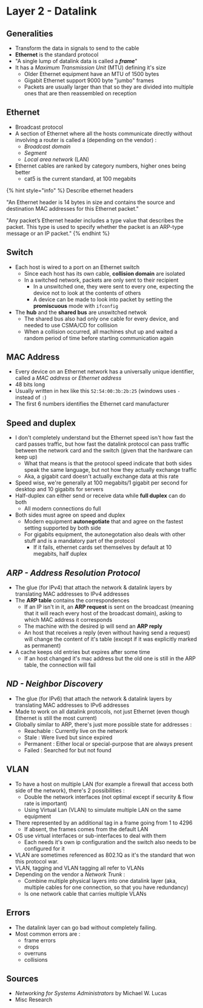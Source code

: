 # Layer 2 - Datalink

## Generalities

* Transform the data in signals to send to the cable
* **Ethernet** is the standard protocol
* "A single lump of datalink data is called a _**frame**_"
* It has a _Maximum Transmission Unit_ \(MTU\) defining it's size
  * Older Ethernet equipment have an MTU of 1500 bytes
  * Gigabit Ethernet support 9000 byte "jumbo" frames
  * Packets are usually larger than that so they are divided into multiple ones that are then reassembled on reception

## Ethernet

* Broadcast protocol
* A section of Ethernet where all the hosts communicate directly without involving a router is called a \(depending on the vendor\) :
  * _Broadcast domain_
  * _Segment_ 
  * _Local area network_ \(LAN\)
* Ethernet cables are ranked by category numbers, higher ones being better
  * cat5 is the current standard, at 100 megabits

{% hint style="info" %}
Describe ethernet headers

"An Ethernet header is 14 bytes in size and contains the source and destination MAC addresses for this Ethernet packet."

"Any packet’s Ethernet header includes a type value that describes the packet. This type is used to specify whether the packet is an ARP-type message or an IP packet."
{% endhint %}

## Switch

* Each host is wired to a port on an Ethernet switch
  * Since each host has its own cable, **collision domain** are isolated
  * In a switched network, packets are only sent to their recipient
    * In a unswitched one, they were sent to every one, expecting the device not to look at the contents of others
    * A device can be made to look into packet by setting the **promiscuous** mode with `ifconfig`
* The **hub** and the **shared bus** are unswitched netwok
  * The shared bus also had only one cable for every device, and needed to use CSMA/CD for collision
  * When a collision occurred, all machines shut up and waited a random period of time before starting communication again

## MAC Address

* Every device on an Ethernet network has a universally unique identifier, called a _MAC address_ or _Ethernet address_
* 48 bits long
* Usually written in hex like this `52:54:00:3b:2b:25` \(windows uses `-` instead of `:`\)
* The first 6 numbers identifies the Ethernet card manufacturer

## Speed and duplex

* I don't completely understand but the Ethernet speed isn't how fast the card passes traffic, but how fast the datalink protocol can pass traffic between the network card and the switch \(given that the hardware can keep up\)
  * What that means is that the protocol speed indicate that both sides speak the same language, but not how they actually exchange traffic
  * Aka, a gigabit card doesn't actually exchange data at this rate
* Speed wise, we're generally at 100 megabits/1 gigabit per second for desktop and 10 gigabits for servers
* Half-duplex can either send or receive data while **full duplex** can do both
  * All modern connections do full
* Both sides must agree on speed and duplex
  * Modern equipment **autonegotiate** that and agree on the fastest setting supported by both side
  * For gigabits equipment, the autonegotation also deals with other stuff and is a mandatory part of the protocol
    * If it fails, ethernet cards set themselves by default at 10 megabits, half duplex

## _ARP - Address Resolution Protocol_

* The glue \(for IPv4\) that attach the network & datalink layers by translating MAC addresses to IPv4 addresses
* The **ARP table** contains the correspondences
  * If an IP isn't in it, an **ARP request** is sent on the broadcast \(meaning that it will reach every host of the broadcast domain\), asking to which MAC address it corresponds
  * The machine with the desired ip will send an **ARP reply**
  * An host that receives a reply \(even without having send a request\) will change the content of it's table \(except if it was explicitly marked as permanent\)
* A cache keeps old entries but expires after some time
  * If an host changed it's mac address but the old one is still in the ARP table, the connection will fail

## _ND - Neighbor Discovery_ 

* The glue \(for IPv6\) that attach the network & datalink layers by translating MAC addresses to IPv6 addresses
* Made to work on all datalink protocols, not just Ethernet \(even though Ethernet is still the most current\)
* Globally similar to ARP, there's just more possible state for addresses :
  * Reachable : Currently live on the network
  * Stale : Were lived but since expired
  * Permanent : Either local or special-purpose that are always present
  * Failed : Searched for but not found

## VLAN

* To have a host on multiple LAN \(for example a firewall that access both side of the network\), there's 2 possibilities :
  * Double the network interfaces \(not optimal except if security & flow rate is important\)
  * Using Virtual Lan \(VLAN\) to simulate multiple LAN on the same equipment
* There represented by an additional tag in a frame going from 1 to 4296
  * If absent, the frames comes from the default LAN
* OS use virtual interfaces or sub-interfaces to deal with them
  * Each needs it's own ip configuration and the switch also needs to be configured for it
* VLAN are sometimes referenced as 802.1Q as it's the standard that won this protocol war.
* VLAN, tagging and VLAN tagging all refer to VLANs
* Depending on the vendor a _Network Trunk_ :
  * Combine multiple physical layers into one datalink layer \(aka, multiple cables for one connection, so that you have redundancy\)
  * Is one network cable that carries multiple VLANs

## Errors

* The datalink layer can go bad without completely failing.
* Most common errors are :
  * frame errors
  * drops
  * overruns
  * collisions

## Sources

* _Networking for Systems Administrators_ by Michael W. Lucas
* Misc Research

